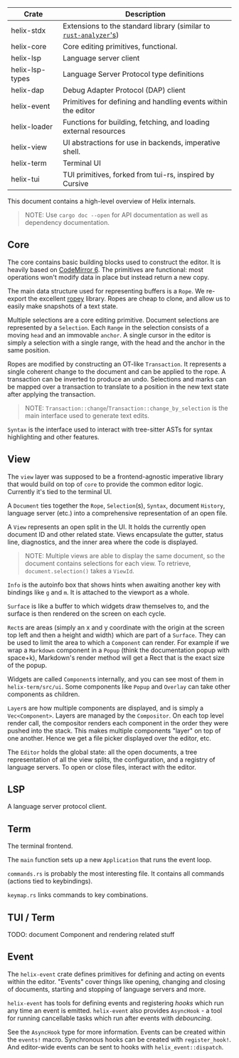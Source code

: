 
| Crate           | Description                                                      |
| -----------     | -----------                                                      |
| helix-stdx      | Extensions to the standard library (similar to [`rust-analyzer`'s](https://github.com/rust-lang/rust-analyzer/blob/ea413f67a8f730b4211c09e103f8207c62e7dbc3/crates/stdx/Cargo.toml#L5)) |
| helix-core      | Core editing primitives, functional.                             |
| helix-lsp       | Language server client                                           |
| helix-lsp-types | Language Server Protocol type definitions                        |
| helix-dap       | Debug Adapter Protocol (DAP) client                              |
| helix-event     | Primitives for defining and handling events within the editor    |
| helix-loader    | Functions for building, fetching, and loading external resources |
| helix-view      | UI abstractions for use in backends, imperative shell.           |
| helix-term      | Terminal UI                                                      |
| helix-tui       | TUI primitives, forked from tui-rs, inspired by Cursive          |


This document contains a high-level overview of Helix internals.

> NOTE: Use `cargo doc --open` for API documentation as well as dependency
> documentation.

## Core

The core contains basic building blocks used to construct the editor. It is
heavily based on [CodeMirror 6](https://codemirror.net/6/docs/). The primitives
are functional: most operations won't modify data in place but instead return
a new copy.

The main data structure used for representing buffers is a `Rope`. We re-export
the excellent [ropey](https://github.com/cessen/ropey) library. Ropes are cheap
to clone, and allow us to easily make snapshots of a text state.

Multiple selections are a core editing primitive. Document selections are
represented by a `Selection`. Each `Range` in the selection consists of a moving
`head` and an immovable `anchor`. A single cursor in the editor is simply
a selection with a single range, with the head and the anchor in the same
position.

Ropes are modified by constructing an OT-like `Transaction`. It represents
a single coherent change to the document and can be applied to the rope.
A transaction can be inverted to produce an undo. Selections and marks can be
mapped over a transaction to translate to a position in the new text state after
applying the transaction.

> NOTE: `Transaction::change`/`Transaction::change_by_selection` is the main
> interface used to generate text edits.

`Syntax` is the interface used to interact with tree-sitter ASTs for syntax
highlighting and other features.

## View

The `view` layer was supposed to be a frontend-agnostic imperative library that
would build on top of `core` to provide the common editor logic. Currently it's
tied to the terminal UI.

A `Document` ties together the `Rope`, `Selection`(s), `Syntax`, document
`History`, language server (etc.) into a comprehensive representation of an open
file.

A `View` represents an open split in the UI. It holds the currently open
document ID and other related state. Views encapsulate the gutter, status line,
diagnostics, and the inner area where the code is displayed.

> NOTE: Multiple views are able to display the same document, so the document
> contains selections for each view. To retrieve, `document.selection()` takes
> a `ViewId`.

`Info` is the autoinfo box that shows hints when awaiting another key with bindings
like `g` and `m`. It is attached to the viewport as a whole.

`Surface` is like a buffer to which widgets draw themselves to, and the
surface is then rendered on the screen on each cycle.

`Rect`s are areas (simply an x and y coordinate with the origin at the
screen top left and then a height and width) which are part of a
`Surface`. They can be used to limit the area to which a `Component` can
render. For example if we wrap a `Markdown` component in a `Popup`
(think the documentation popup with space+k), Markdown's render method
will get a Rect that is the exact size of the popup.

Widgets are called `Component`s internally, and you can see most of them
in `helix-term/src/ui`. Some components like `Popup` and `Overlay` can take
other components as children.

`Layer`s are how multiple components are displayed, and is simply a
`Vec<Component>`. Layers are managed by the `Compositor`. On each top
level render call, the compositor renders each component in the order
they were pushed into the stack. This makes multiple components "layer"
on top of one another. Hence we get a file picker displayed over the
editor, etc.

The `Editor` holds the global state: all the open documents, a tree
representation of all the view splits, the configuration, and a registry of 
language servers. To open or close files, interact with the editor.

## LSP

A language server protocol client.

## Term

The terminal frontend.

The `main` function sets up a new `Application` that runs the event loop.

`commands.rs` is probably the most interesting file. It contains all commands
(actions tied to keybindings). 

`keymap.rs` links commands to key combinations.


## TUI / Term

TODO: document Component and rendering related stuff

## Event

The `helix-event` crate defines primitives for defining and acting on events
within the editor. "Events" cover things like opening, changing and closing of
documents, starting and stopping of language servers and more.

`helix-event` has tools for defining events and registering _hooks_ which run
any time an event is emitted. `helix-event` also provides `AsyncHook` - a tool
for running cancellable tasks which run after events with _debouncing_.

See the `AsyncHook` type for more information. Events can be created within the
`events!` macro. Synchronous hooks can be created with `register_hook!`. And
editor-wide events can be sent to hooks with `helix_event::dispatch`.
